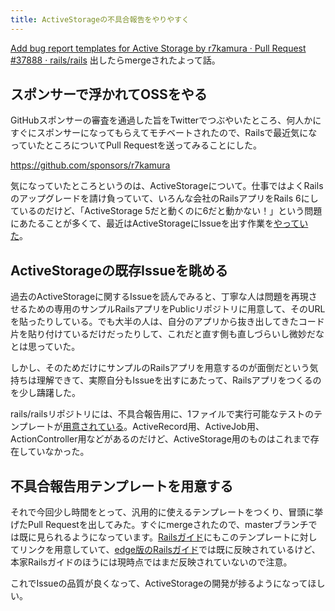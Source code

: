 ```yaml
---
title: ActiveStorageの不具合報告をやりやすく
---
```


[Add bug report templates for Active Storage by r7kamura · Pull Request #37888 · rails/rails][0] 出したらmergeされたよって話。

## スポンサーで浮かれてOSSをやる

GitHubスポンサーの審査を通過した旨をTwitterでつぶやいたところ、何人かにすぐにスポンサーになってもらえてモチベートされたので、Railsで最近気になっていたところについてPull Requestを送ってみることにした。

https://github.com/sponsors/r7kamura

気になっていたところというのは、ActiveStorageについて。仕事ではよくRailsのアップグレードを請け負っていて、いろんな会社のRailsアプリをRails 6にしているのだけど、「ActiveStorage 5だと動くのに6だと動かない！」という問題にあたることが多くて、最近はActiveStorageにIssueを出す作業を[やっていた][2]。

## ActiveStorageの既存Issueを眺める

過去のActiveStorageに関するIssueを読んでみると、丁寧な人は問題を再現させるための専用のサンプルRailsアプリをPublicリポジトリに用意して、そのURLを貼ったりしている。でも大半の人は、自分のアプリから抜き出してきたコード片を貼り付けているだけだったりして、これだと直す側も直しづらいし微妙だなとは思っていた。

しかし、そのためだけにサンプルのRailsアプリを用意するのが面倒だという気持ちは理解できて、実際自分もIssueを出すにあたって、Railsアプリをつくるのを少し躊躇した。

rails/railsリポジトリには、不具合報告用に、1ファイルで実行可能なテストのテンプレートが[用意されている][1]。ActiveRecord用、ActiveJob用、ActionController用などがあるのだけど、ActiveStorage用のものはこれまで存在していなかった。

## 不具合報告用テンプレートを用意する

それで今回少し時間をとって、汎用的に使えるテンプレートをつくり、冒頭に挙げたPull Requestを出してみた。すぐにmergeされたので、masterブランチでは既に見られるようになっています。[Railsガイド][3]にもこのテンプレートに対してリンクを用意していて、[edge版のRailsガイド][4]では既に反映されているけど、本家Railsガイドのほうには現時点ではまだ反映されていないので注意。

これでIssueの品質が良くなって、ActiveStorageの開発が捗るようになってほしい。

[0]: https://github.com/rails/rails/pull/37888
[1]: https://github.com/rails/rails/tree/v6.0.1/guides/bug_report_templates
[2]: https://github.com/rails/rails/issues/37836
[3]: https://guides.rubyonrails.org/contributing_to_ruby_on_rails.html
[4]: https://edgeguides.rubyonrails.org/contributing_to_ruby_on_rails.html
